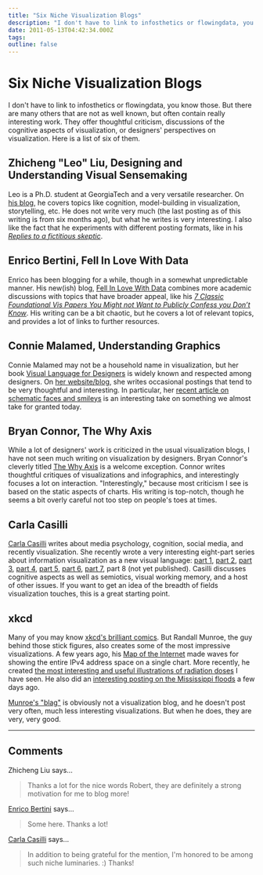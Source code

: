 ```yaml
---
title: "Six Niche Visualization Blogs"
description: "I don't have to link to infosthetics or flowingdata, you know those. But there are many others that are not as well known, but often contain really interesting work. They offer thoughtful criticism, discussions of the cognitive aspects of visualization, or designers' perspectives on visualization. Here is a list of six of them."
date: 2011-05-13T04:42:34.000Z
tags: 
outline: false
---
```


# Six Niche Visualization Blogs

I don't have to link to infosthetics or flowingdata, you know those. But there are many others that are not as well known, but often contain really interesting work. They offer thoughtful criticism, discussions of the cognitive aspects of visualization, or designers' perspectives on visualization. Here is a list of six of them.<!--more-->
<h2 id="zhicheng_8220leo8221_liu_designing_and_understanding_visual_sensemaking">Zhicheng "Leo" Liu, Designing and Understanding Visual Sensemaking</h2>
Leo is a Ph.D. student at GeorgiaTech and a very versatile researcher. On <a href="http://www.zcliu.org/blog" target="_blank">his blog</a>, he covers topics like cognition, model-building in visualization, storytelling, etc. He does not write very much (the last posting as of this writing is from six months ago), but what he writes is very interesting. I also like the fact that he experiments with different posting formats, like in his <em><a href="http://www.zcliu.org/archives/replies-to-a-fictitious-skeptic">Replies to a fictitious skeptic</a></em>.
<h2 id="enrico_bertini_fell_in_love_with_data">Enrico Bertini, Fell In Love With Data</h2>
Enrico has been blogging for a while, though in a somewhat unpredictable manner. His new(ish) blog, <a href="http://fellinlovewithdata.com/" target="_blank">Fell In Love With Data</a> combines more academic discussions with topics that have broader appeal, like his <em><a href="http://fellinlovewithdata.com/guides/7-classic-foundational-vis-papers" target="_blank">7 Classic Foundational Vis Papers You Might not Want to Publicly Confess you Don’t Know</a></em>. His writing can be a bit chaotic, but he covers a lot of relevant topics, and provides a lot of links to further resources.
<h2 id="connie_malamed_understanding_graphics">Connie Malamed, Understanding Graphics</h2>
Connie Malamed may not be a household name in visualization, but her book <a href="http://understandinggraphics.com/visual-language-for-designers/" target="_blank">Visual Language for Designers</a> is widely known and respected among designers. On <a href="http://understandinggraphics.com/" target="_blank">her website/blog</a>, she writes occasional postings that tend to be very thoughtful and interesting. In particular, her <a href="http://understandinggraphics.com/brainy/understanding-schematic-faces/" target="_blank">recent article on schematic faces and smileys</a> is an interesting take on something we almost take for granted today.
<h2 id="bryan_connor_the_why_axis">Bryan Connor, The Why Axis</h2>
While a lot of designers' work is criticized in the usual visualization blogs, I have not seen much writing on visualization by designers. Bryan Connor's cleverly titled <a href="http://thewhyaxis.info/" target="_blank">The Why Axis</a> is a welcome exception. Connor writes thoughtful critiques of visualizations and infographics, and interestingly focuses a lot on interaction. "Interestingly," because most criticism I see is based on the static aspects of charts. His writing is top-notch, though he seems a bit overly careful not too step on people's toes at times.
<h2 id="carla_casilli">Carla Casilli</h2>
<a href="http://carlacasilli.posterous.com/" target="_blank">Carla Casilli</a> writes about media psychology, cognition, social media, and recently visualization. She recently wrote a very interesting eight-part series about information visualization as a new visual language: <a href="http://carlacasilli.posterous.com/a-new-visual-language-part-1" target="_blank">part 1</a>, <a href="http://carlacasilli.posterous.com/a-new-visual-language-part-2" target="_blank">part 2</a>, <a href="http://carlacasilli.posterous.com/a-new-visual-language-part-3" target="_blank">part 3</a>, <a href="http://carlacasilli.posterous.com/a-new-visual-language-part-4" target="_blank">part 4</a>, <a href="http://carlacasilli.posterous.com/information-visualization-a-new-visual-langua" target="_blank">part 5</a>, <a href="http://carlacasilli.posterous.com/information-visualization-a-new-visual-langua-0" target="_blank">part 6</a>, <a href="http://carlacasilli.posterous.com/information-visualization-a-new-visual-langua-2" target="_blank">part 7</a>, part 8 (not yet published). Casilli discusses cognitive aspects as well as semiotics, visual working memory, and a host of other issues. If you want to get an idea of the breadth of fields visualization touches, this is a great starting point.
<h2 id="xkcd">xkcd</h2>
Many of you may know <a href="http://xkcd.com/" target="_blank">xkcd's brilliant comics</a>. But Randall Munroe, the guy behind those stick figures, also creates some of the most impressive visualizations. A few years ago, his <a href="http://xkcd.com/195/" target="_blank">Map of the Internet</a> made waves for showing the entire IPv4 address space on a single chart. More recently, he created <a href="http://blog.xkcd.com/2011/03/19/radiation-chart/" target="_blank">the most interesting and useful illustrations of radiation doses</a> I have seen. He also did an <a href="http://blog.xkcd.com/2011/05/08/michael-bays-scenario/" target="_blank">interesting posting on the Mississippi floods</a> a few days ago.

<a href="http://blag.xkcd.com/" target="_blank">Munroe's "blag"</a> is obviously not a visualization blog, and he doesn't post very often, much less interesting visualizations. But when he does, they are very, very good.


---
## Comments

Zhicheng Liu says…
>	Thanks a lot for the nice words Robert, they are definitely a strong motivation for me to blog more!

<a href="http://fellinlovewithdata.com/" rel="nofollow noopener" target="_blank">Enrico Bertini</a> says…
>	Some here. Thanks a lot!

<a href="http://carlacasilli.posterous.com" rel="nofollow noopener" target="_blank">Carla Casilli</a> says…
>	In addition to being grateful for the mention, I'm honored to be among such niche luminaries. :) Thanks!


